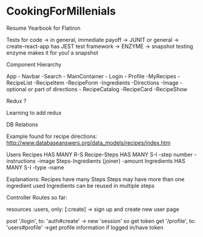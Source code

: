 # CookingForMillenials


Resume
Yearbook for Flatiron

Tests for code
-> in general, immediate payoff
-> JUNIT or general
-> create-react-app has JEST test framework
-> ENZYME -> snapshot testing enzyme makes it for you! a snapshot 

Component Hierarchy

App
    - Navbar
        -Search
    - MainContainer
        - Login
        - Profile
            -MyRecipes
                -RecipeList
                    -RecipeItem
                -RecipeForm
                    -Ingredients
                    -Directions
                    -Image - optional or part of directions
        - RecipeCatalog
            -RecipeCard
                -RecipeShow

Redux ?

Learning to add redux

DB Relations

Example found for recipe directions:
http://www.databaseanswers.org/data_models/recipes/index.htm

Users
Recipes HAS MANY R-S
Recipe-Steps HAS MANY S-I
    -step number
    -instructions
    -image
Steps-Ingredients (joiner) 
    -amount
Ingredients HAS MANY S-I
    -type
    -name

Explanations: 
Recipes have many Steps
Steps may have more than one ingredient used
Ingredients can be reused in multiple steps

Controller Routes so far:

resources :users, only: [:create] -> sign up and create new user page

post '/login', to: 'auth#create' -> new 'session' so get token
get '/profile', to: 'users#profile' ->get profile information if logged in/have token
